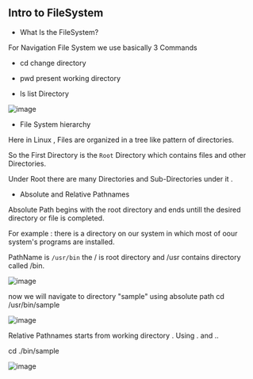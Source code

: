<h2> Intro to FileSystem </h2>

-  What Is the FileSystem?

For Navigation File System we use basically 3 Commands

- cd
change directory

- pwd 
present working directory

- ls 
list Directory

![image](https://user-images.githubusercontent.com/38061560/153715847-14602cb1-3962-4975-bccf-f5318cef1cfb.png)


- File System hierarchy

Here in Linux , Files are organized in a tree like pattern of directories.

So the First Directory is the `Root` Directory which contains files and other Directories.

Under Root there are many Directories and Sub-Directories under it .

- Absolute and Relative Pathnames 

Absolute Path begins with the root directory and ends untill the desired directory or file is completed.

For example : there is a directory on our system in which most of oour system's programs are installed.

PathName is `/usr/bin`  the / is root directory and /usr contains directory called /bin.

![image](https://user-images.githubusercontent.com/38061560/153716265-e9928784-05c6-4b80-a9dd-f4c551f07e0c.png)

now we will navigate to directory "sample" using absolute path
cd /usr/bin/sample

![image](https://user-images.githubusercontent.com/38061560/153716365-fb90322c-754e-424b-85b8-343ba48c8a2a.png)

Relative Pathnames starts from working directory .
Using . and ..

cd ./bin/sample

![image](https://user-images.githubusercontent.com/38061560/153716695-a3353041-1ab3-468a-b036-66c0734f75e9.png)



